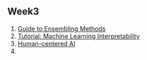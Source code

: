 ## Week3

1. [Guide to Ensembling Methods](https://www.kaggle.com/amrmahmoud123/1-guide-to-ensembling-methods)
2. [Tutorial: Machine Learning Interpretability](https://www.kaggle.com/datacog314/tutorial-machine-learning-interpretability)
3. [Human-centered AI](https://interactions.acm.org/archive/view/july-august-2019/toward-human-centered-ai)
4.
